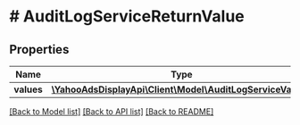 # # AuditLogServiceReturnValue

## Properties

Name | Type | Description | Notes
------------ | ------------- | ------------- | -------------
**values** | [**\YahooAdsDisplayApi\Client\Model\AuditLogServiceValue[]**](AuditLogServiceValue.md) |  | [optional]

[[Back to Model list]](../../README.md#models) [[Back to API list]](../../README.md#endpoints) [[Back to README]](../../README.md)
